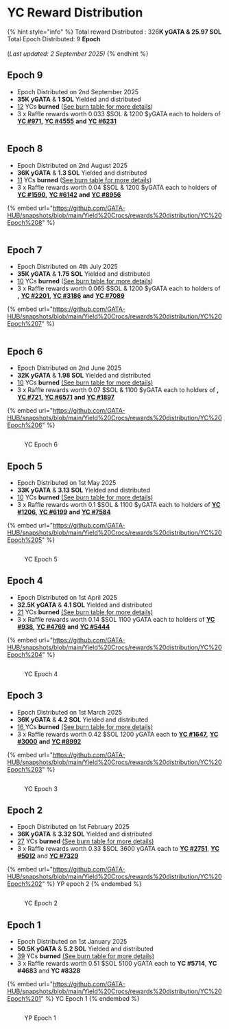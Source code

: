 # YC Reward Distribution

{% hint style="info" %}
Total reward Distributed : 326**K yGATA & 25.97 SOL**\
Total Epoch Distributed:  9 **Epoch**\
\
(_Last updated: 2 September 2025)_
{% endhint %}

## Epoch 9

* Epoch Distributed on 2nd September 2025
* **35K yGATA** & **1 SOL** Yielded and distributed
* [12](https://explorer.chainroot.io/omniflix/transactions/480C1072C519B391096B0FE3AD6DF54931C27A726EFA0E342A67B106DE9C995D) YCs **burned**  ([See burn table for more details](ycs-assets.md#yield-crocs-burn-info))
* 3 x Raffle rewards worth 0.033 $SOL & 1200 $yGATA each to holders of [**YC #971**](https://omniflix.market/c/onftdenom096ab49e894d401c8996913f3ad0d795/971)**,** [**YC #4555**](https://omniflix.market/c/onftdenom096ab49e894d401c8996913f3ad0d795/4555) **and** [**YC #6231**](https://omniflix.market/c/onftdenom096ab49e894d401c8996913f3ad0d795/6231)

<figure><img src="../../.gitbook/assets/image (113).png" alt=""><figcaption></figcaption></figure>

## Epoch 8

* Epoch Distributed on 2nd August 2025
* **36K yGATA** & **1.3 SOL** Yielded and distributed
* [11](https://explorer.chainroot.io/omniflix/transactions/38DDDE197607EE6FD51F2DD8305D52E0ACFD4D8B120D9464E16BE08E1650104D) YCs **burned**  ([See burn table for more details](ycs-assets.md#yield-crocs-burn-info))
* 3 x Raffle rewards worth 0.04 $SOL & 1200 $yGATA each to holders of [**YC #1590**](https://omniflix.market/c/onftdenom096ab49e894d401c8996913f3ad0d795/1590)**,** [**YC #6142**](https://omniflix.market/c/onftdenom096ab49e894d401c8996913f3ad0d795/6142) **and** [**YC #8956**](https://omniflix.market/c/onftdenom096ab49e894d401c8996913f3ad0d795/8956)

{% embed url="https://github.com/GATA-HUB/snapshots/blob/main/Yield%20Crocs/rewards%20distribution/YC%20Epoch%208" %}

<figure><img src="../../.gitbook/assets/image (111).png" alt=""><figcaption></figcaption></figure>

## Epoch 7

* Epoch Distributed on 4th July 2025
* **35K yGATA** & **1.75 SOL** Yielded and distributed
* [10](https://www.mintscan.io/omniflix/tx/467C4ED517F2DDFB2FF293BC1374F3E9E2F5B9753F7C843A071DAC7332F6405E?height=18507468) YCs **burned**  ([See burn table for more details](ycs-assets.md#yield-crocs-burn-info))
* 3 x Raffle rewards worth 0.065 $SOL & 1200 $yGATA each to holders of **,**  [**YC #2201**](https://omniflix.market/c/onftdenom096ab49e894d401c8996913f3ad0d795/2201)**,** [**YC #3186**](https://omniflix.market/c/onftdenom096ab49e894d401c8996913f3ad0d795/3186) **and** [**YC #7089**](https://omniflix.market/c/onftdenom096ab49e894d401c8996913f3ad0d795/7089)

{% embed url="https://github.com/GATA-HUB/snapshots/blob/main/Yield%20Crocs/rewards%20distribution/YC%20Epoch%207" %}

<figure><img src="../../.gitbook/assets/image (109).png" alt=""><figcaption></figcaption></figure>

## Epoch 6

* Epoch Distributed on 2nd June 2025
* **32K yGATA** & **1.98 SOL** Yielded and distributed
* [10](https://www.mintscan.io/omniflix/txs/79D60A87AA5F11996524280F4ACA4345D80762E5FC506892FACCE6D4D71FDC5B) YCs **burned**  [(See burn table for more details)](../yield-paws/yps-assets.md#burned-yps)
* 3 x Raffle rewards worth 0.07 $SOL & 1100 $yGATA each to holders of **,**  [**YC #721**](https://omniflix.market/c/onftdenom096ab49e894d401c8996913f3ad0d795/721)**,** [**YC #6571**](https://omniflix.market/c/onftdenom096ab49e894d401c8996913f3ad0d795/6571) **and** [**YC #1897**](https://omniflix.market/c/onftdenom096ab49e894d401c8996913f3ad0d795/1897)

{% embed url="https://github.com/GATA-HUB/snapshots/blob/main/Yield%20Crocs/rewards%20distribution/YC%20Epoch%206" %}

<figure><img src="../../.gitbook/assets/image (107).png" alt=""><figcaption><p>YC Epoch 6</p></figcaption></figure>

## Epoch 5

* Epoch Distributed on 1st May 2025
* **33K yGATA** & **3.13 SOL** Yielded and distributed
* [10](https://www.mintscan.io/omniflix/tx/91B1E5C36F27D20F0E8434A5AC99F6244DB4ADF938FD073FEEC6800ECBDEF85A) YCs **burned**  [(See burn table for more details)](../yield-paws/yps-assets.md#burned-yps)
* 3 x Raffle rewards worth 0.1 $SOL & 1100 $yGATA each to holders of [**YC #1206**](https://omniflix.market/c/onftdenom096ab49e894d401c8996913f3ad0d795/1206)**,** [**YC #6199**](https://omniflix.market/c/onftdenom096ab49e894d401c8996913f3ad0d795/6199) **and** [**YC #7584**](https://omniflix.market/c/onftdenom096ab49e894d401c8996913f3ad0d795/7584)

{% embed url="https://github.com/GATA-HUB/snapshots/blob/main/Yield%20Crocs/rewards%20distribution/YC%20Epoch%205" %}

<figure><img src="../../.gitbook/assets/image (105).png" alt=""><figcaption><p>YC Epoch 5</p></figcaption></figure>

## Epoch 4

* Epoch Distributed on 1st April 2025
* **32.5K yGATA** & **4.1 SOL** Yielded and distributed
* [21](https://www.mintscan.io/omniflix/tx/B22AE53F23A70F6ADA9A2DA7232E16C2FF732A3531231A8C4E06BAFCD215FB5C) YCs **burned**  [(See burn table for more details)](../yield-paws/yps-assets.md#burned-yps)
* 3 x Raffle rewards worth 0.14 $SOL 1100 yGATA each to holders of [**YC #938**](https://omniflix.market/c/onftdenom096ab49e894d401c8996913f3ad0d795/938)**,** [**YC #4769**](https://omniflix.market/c/onftdenom096ab49e894d401c8996913f3ad0d795/4769) **and** [**YC #5444**](https://omniflix.market/c/onftdenom096ab49e894d401c8996913f3ad0d795/5444)

{% embed url="https://github.com/GATA-HUB/snapshots/blob/main/Yield%20Crocs/rewards%20distribution/YC%20Epoch%204" %}

<figure><img src="../../.gitbook/assets/image (1) (1) (1) (1) (1).png" alt=""><figcaption><p>YC Epoch 4</p></figcaption></figure>

## Epoch 3

* Epoch Distributed on 1st March 2025
* **36K yGATA** & **4.2 SOL** Yielded and distributed
* [16 ](https://www.mintscan.io/omniflix/txs/3016F6BAFE89037B8D3AF780A3D8B8E25FC1EDA2492A593298755449AB72F6F2)YCs **burned**  [(See burn table for more details)](../yield-paws/yps-assets.md#burned-yps)
* 3 x Raffle rewards worth 0.42 $SOL 1200 yGATA each to [**YC #1647**](https://www.mintscan.io/osmosis/tx/B7BFFD8097573EE8E2151A54137B5B6100A1921B755EF32025F2DAE3DAA912B6?height=31489680)**,** [**YC #3000**](https://www.mintscan.io/osmosis/tx/8B939DA32DAB2987C664BCCDB3EB48E0E455DBB16E1BBA096DD4269EDFDA73E7?height=31489737) **and** [**YC #8992**](https://www.mintscan.io/osmosis/tx/4FB53E5199E9B76140AB565C97AF3444E67208BEA44BC457FD17433B5953312A?height=31489786)

{% embed url="https://github.com/GATA-HUB/snapshots/blob/main/Yield%20Crocs/rewards%20distribution/YC%20Epoch%203" %}

<figure><img src="../../.gitbook/assets/image (98).png" alt=""><figcaption><p>YC Epoch 3</p></figcaption></figure>

## Epoch 2

* Epoch Distributed on 1st February 2025
* **36K yGATA** & **3.32 SOL** Yielded and distributed
* [2](https://www.mintscan.io/omniflix/tx/6CF9510CE7A1A3A9A85B740690D3AD9A8AA54563BCA83A616724C46DEBCE774B)[7](https://www.mintscan.io/omniflix/txs/93FA3AF2E21B5135DEA82B0EF7F9BEF31727247F4CFBA16CF107AB14D0C74DED) YCs **burned**  [(See burn table for more details)](../yield-paws/yps-assets.md#burned-yps)
* 3 x Raffle rewards worth 0.33 $SOL 3600 yGATA each to [**YC #2751**](https://www.mintscan.io/osmosis/tx/D1ACF1AB9DFA6277E345F632B743A68E8BAFE5893DE2A915DEC78DF839E90961), [**YC #5012**](https://www.mintscan.io/omniflix/tx/48C7728D7B8FCCCF2D8200B4B3E1137915EAA2FC604B2BD3ED39928FB1AD33EE) and [**YC #73**](https://www.mintscan.io/osmosis/tx/D1F0836E488811AB172CA26EFCC0C640AD6DF7A18027D542CBE4D65819F5A595)[**29**](https://www.mintscan.io/omniflix/tx/0B89490A4C0D0F41C568643E41A1A549DF02A068A067FCCB370B22D11FD7F701)

{% embed url="https://github.com/GATA-HUB/snapshots/blob/main/Yield%20Crocs/rewards%20distribution/YC%20Epoch%202" %}
YP epoch 2
{% endembed %}

<figure><img src="../../.gitbook/assets/image (96).png" alt=""><figcaption><p>YC Epoch 2</p></figcaption></figure>

## Epoch 1

* Epoch Distributed on 1st January 2025
* **50.5K yGATA** & **5.2 SOL** Yielded and distributed
* [3](https://www.mintscan.io/omniflix/txs/808444D570FDB8B3F1F8962A3CB43B1FD550F969AC73B65F3EF1301498766FFA)[9](https://www.mintscan.io/omniflix/txs/74D20C57541FFFAE8BB8838C63E44DEA480D85DD15105B6F8FE709F070BB0BDF) YCs **burned**  [(See burn table for more details)](../yield-paws/yps-assets.md#burned-yps)
* 3 x Raffle rewards worth 0.51 $SOL 5100 yGATA each to **YC #5714**, **YC #4683** and **YC #8328**

{% embed url="https://github.com/GATA-HUB/snapshots/blob/main/Yield%20Crocs/rewards%20distribution/YC%20Epoch%201" %}
YC Epoch 1
{% endembed %}

<figure><img src="../../.gitbook/assets/image (93).png" alt=""><figcaption><p>YP Epoch 1</p></figcaption></figure>
